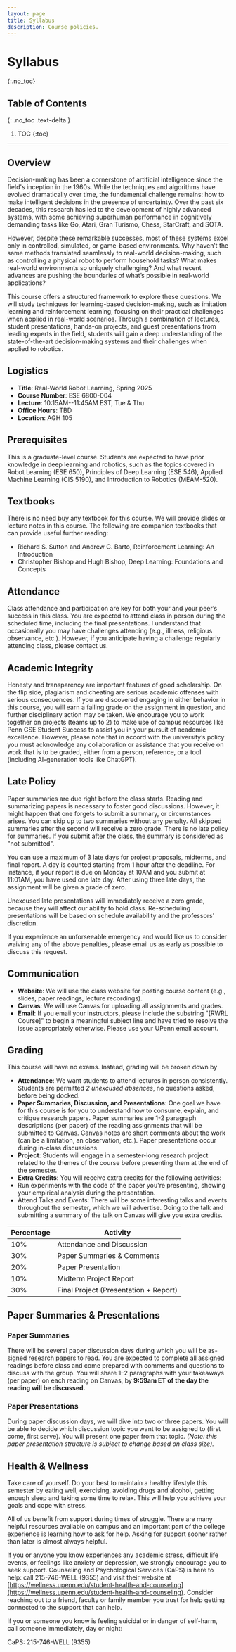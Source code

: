 ```yaml
---
layout: page
title: Syllabus
description: Course policies.
---
```


# Syllabus
{:.no_toc}

## Table of Contents
{: .no_toc .text-delta }

1. TOC
{:toc}

---

## Overview

Decision-making has been a cornerstone of artificial intelligence since the field's inception in the 1960s. While the techniques and algorithms have evolved dramatically over time, the fundamental challenge remains: how to make intelligent decisions in the presence of uncertainty. Over the past six decades, this research has led to the development of highly advanced systems, with some achieving superhuman performance in cognitively demanding tasks like Go, Atari, Gran Turismo, Chess, StarCraft, and SOTA.

However, despite these remarkable successes, most of these systems excel only in controlled, simulated, or game-based environments. Why haven’t the same methods translated seamlessly to real-world decision-making, such as controlling a physical robot to perform household tasks? What makes real-world environments so uniquely challenging? And what recent advances are pushing the boundaries of what’s possible in real-world applications?

This course offers a structured framework to explore these questions. We will study techniques for learning-based decision-making, such as imitation learning and reinforcement learning, focusing on their practical challenges when applied in real-world scenarios. Through a combination of lectures, student presentations, hands-on projects, and guest presentations from leading experts in the field, students will gain a deep understanding of the state-of-the-art decision-making systems and their challenges when applied to robotics.

## Logistics
- **Title**: Real-World Robot Learning, Spring 2025
- **Course Number**: ESE 6800-004 
- **Lecture**: 10:15AM--11:45AM EST, Tue & Thu
- **Office Hours**: TBD
- **Location**: AGH 105

## Prerequisites
This is a graduate-level course. Students are expected to have prior knowledge in deep learning and robotics, such as the topics covered in Robot Learning (ESE 650), Principles of Deep Learning (ESE 546), Applied Machine Learning (CIS 5190), and Introduction to Robotics (MEAM-520).

## Textbooks
There is no need buy any textbook for this course. We will provide slides or lecture notes in this course. The following are companion textbooks that can provide useful further reading: 

* Richard S. Sutton and Andrew G. Barto, Reinforcement Learning: An Introduction
* Christopher Bishop and Hugh Bishop, Deep Learning: Foundations and Concepts

## Attendance
Class attendance and participation are key for both your and your peer’s success in this class.
You are expected to attend class in person during the scheduled time, including the final presentations. I understand that occasionally you may have challenges attending (e.g., illness, religious
observance, etc.). However, if you anticipate having a challenge regularly attending class, please
contact us.

## Academic Integrity
Honesty and transparency are important features of good scholarship. On the flip side, plagiarism and cheating are serious academic offenses with serious consequences. If you are discovered engaging in either behavior in this course, you will earn a failing grade on the assignment
in question, and further disciplinary action may be taken.
We encourage you to work together on projects (teams up to 2) to make use of
campus resources like Penn GSE Student Success to assist you in your pursuit of
academic excellence. However, please note that in accord with the university’s policy you must
acknowledge any collaboration or assistance that you receive on work that is to be graded, either
from a person, reference, or a tool (including AI-generation tools like ChatGPT).

## Late Policy

Paper summaries are due right before the class starts. Reading and summarizing papers is necessary to foster good discussions. However, it might happen that one forgets to submit a summary, or circumstances arises. You can skip up to two summaries without any penalty. All skipped summaries after the second will receive a zero grade. There is no late policy for summaries. If you submit after the class, the summary is considered as "not submitted".

You can use a maximum of 3 late days for project proposals, midterms, and final report. A day is counted starting from 1 hour after the deadline. For instance, if your report is due on Monday at 10AM and you submit at 11:01AM, you have used one late day. After using three late days, the assignment will be given a grade of zero.

Unexcused late presentations will immediately receive a zero grade, because they will affect our ability to hold class. Re-scheduling presentations will be based on schedule availability and the professors' discretion.

If you experience an unforseeable emergency and would like us to consider
waiving any of the above penalties, please email us as early as possible to discuss this request. 


## Communication
- **Website**: We will use the class website for posting course content (e.g., slides, paper readings, lecture recordings). 
- **Canvas**: We will use Canvas for uploading all assignments and grades. 
- **Email**: If you email your instructors, please include the substring "[RWRL Course]" to begin a meaningful subject line and have tried to resolve the issue appropriately otherwise. Please use your UPenn email account.

## Grading
This course will have no exams. Instead, grading will be broken down by 

- **Attendance**: We want students to attend lectures in person consistently. Students are permitted *2 unexcused absences*, no questions asked, before being docked.
- **Paper Summaries, Discussion, and Presentations**: One goal we have for this course is for you to understand how to consume, explain, and critique research papers.  Paper summaries are 1-2 paragraph descriptions (per paper) of the reading assignments that will be submitted to Canvas. Canvas notes are short comments about the work (can be a limitation, an observation, etc.). Paper presentations occur during in-class discussions. 
- **Project**: Students will engage in a semester-long research project related to the themes of the course before presenting them at the end of the semester. 
- **Extra Credits**: You will receive extra credits for the following activities:
- Run experiments with the code of the paper you're presenting, showing your empirical analysis during the presentation.
- Attend Talks and Events: There will be some interesting talks and events throughout the semester, which we will advertise. Going to the talk and submitting a summary of the talk on Canvas will give you extra credits.

Percentage | Activity  | 
------|-----|
10%| Attendance and Discussion |
30%| Paper Summaries & Comments |
20%| Paper Presentation |
10%| Midterm Project Report |
30%| Final Project (Presentation + Report) |

## Paper Summaries & Presentations
### Paper Summaries
There will be several paper discussion days during which you will be as-
signed research papers to read. You are expected to complete all assigned readings before class
and come prepared with comments and questions to discuss with the group. You will share 1–2
paragraphs with your takeaways (per paper) on each reading on Canvas, by **9:59am ET of the
day the reading will be discussed.**

### Paper Presentations
During paper discussion days, we will dive into two or three papers. You will be able to decide 
which discussion topic you want to be assigned to (first come, first serve). You will present one paper from that topic. *(Note: this paper presentation structure is subject to change based on class size).*

## Health & Wellness
Take care of yourself. Do your best to maintain a healthy lifestyle this semester by eating well, exercising, avoiding drugs and alcohol, getting enough sleep and taking some time to relax. This will help you achieve your goals and cope with stress.

All of us benefit from support during times of struggle. There are many helpful resources available on campus and an important part of the college experience is learning how to ask for help. Asking for support sooner rather than later is almost always helpful.

If you or anyone you know experiences any academic stress, difficult life events, or feelings like anxiety or depression, we strongly encourage you to seek support. Counseling and Psychological Services (CaPS) is here to help: call 215-746-WELL (9355) and visit their website at [https://wellness.upenn.edu/student-health-and-counseling](https://wellness.upenn.edu/student-health-and-counseling). Consider reaching out to a friend, faculty or family member you trust for help getting connected to the support that can help.

If you or someone you know is feeling suicidal or in danger of self-harm, call someone immediately, day or night:

CaPS: 215-746-WELL (9355)